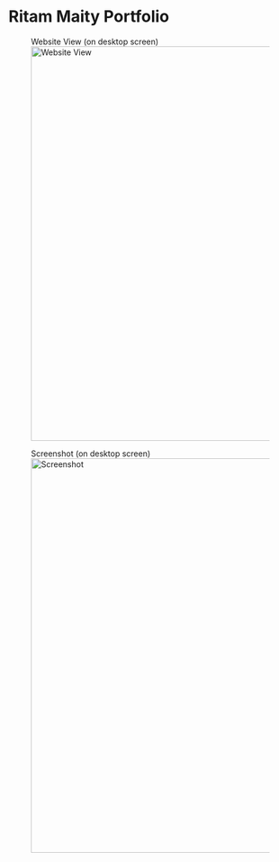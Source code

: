 # Ritam Maity Portfolio
 
<figure>
  <figcaption>Website View (on desktop screen)</figcaption>
  <img src="images/website.mp4" alt="Website View" width="700">
</figure>

<figure>
  <figcaption>Screenshot (on desktop screen)</figcaption>
  <img src="images/Screenshot.mp4" alt="Screenshot" width="700">
</figure>
